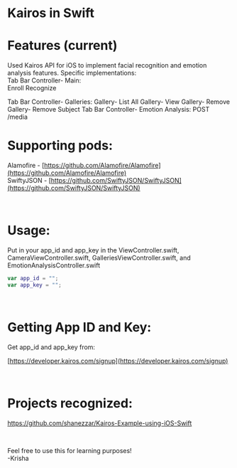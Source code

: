 # Kairos in Swift

# Features (current)
Used Kairos API for iOS to implement facial recognition and emotion analysis features. Specific implementations:
<br/>
Tab Bar Controller- Main:
<br>
  Enroll
  Recognize
  
Tab Bar Controller- Galleries:
  Gallery- List All
  Gallery- View
  Gallery- Remove
  Gallery- Remove Subject
Tab Bar Controller- Emotion Analysis:
  POST /media  
  

# Supporting pods:
Alamofire - [https://github.com/Alamofire/Alamofire](https://github.com/Alamofire/Alamofire)
<br/>
SwiftyJSON - [https://github.com/SwiftyJSON/SwiftyJSON](https://github.com/SwiftyJSON/SwiftyJSON)

<br>

# Usage:
Put in your app\_id and app\_key in the ViewController.swift, CameraViewController.swift, GalleriesViewController.swift, and EmotionAnalysisController.swift


```swift
var app_id = "";
var app_key = "";
```

<br>

# Getting App ID and Key:
Get app\_id and app\_key from:

[https://developer.kairos.com/signup](https://developer.kairos.com/signup)

<br>

# Projects recognized:
https://github.com/shanezzar/Kairos-Example-using-iOS-Swift


<br>


Feel free to use this for learning purposes! <br>
-Krisha


